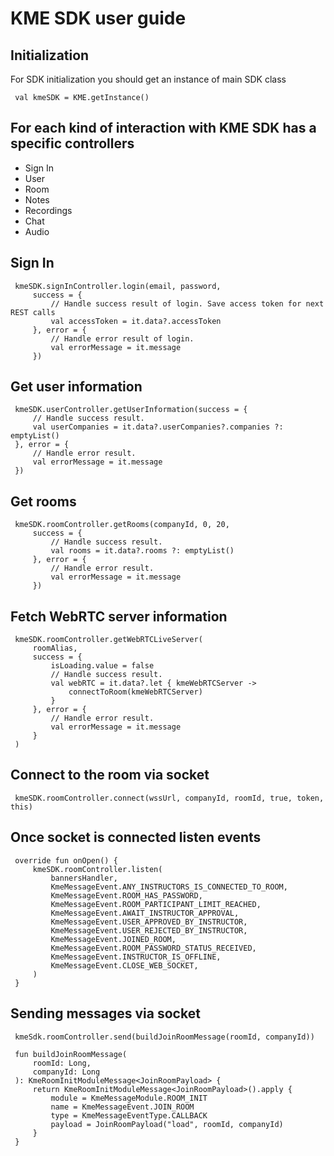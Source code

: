# KME SDK user guide

## Initialization
For SDK initialization you should get an instance of main SDK class

```
 val kmeSDK = KME.getInstance()
```

## For each kind of interaction with KME SDK has a specific controllers
* Sign In
* User
* Room
* Notes
* Recordings
* Chat
* Audio

## Sign In
```
 kmeSDK.signInController.login(email, password,
     success = {
         // Handle success result of login. Save access token for next REST calls
         val accessToken = it.data?.accessToken
     }, error = {
         // Handle error result of login.
         val errorMessage = it.message
     })
```

## Get user information
```
 kmeSDK.userController.getUserInformation(success = {
     // Handle success result.
     val userCompanies = it.data?.userCompanies?.companies ?: emptyList()
 }, error = {
     // Handle error result.
     val errorMessage = it.message
 })
```

## Get rooms
```
 kmeSDK.roomController.getRooms(companyId, 0, 20,
     success = {
         // Handle success result.
         val rooms = it.data?.rooms ?: emptyList()
     }, error = {
         // Handle error result.
         val errorMessage = it.message
     })
```

## Fetch WebRTC server information
                    
```
 kmeSDK.roomController.getWebRTCLiveServer(
     roomAlias,
     success = {
         isLoading.value = false
         // Handle success result.
         val webRTC = it.data?.let { kmeWebRTCServer ->
             connectToRoom(kmeWebRTCServer)
         }
     }, error = {
         // Handle error result.
         val errorMessage = it.message
     }
 )
```

## Connect to the room via socket
```
 kmeSDK.roomController.connect(wssUrl, companyId, roomId, true, token, this)
```

## Once socket is connected listen events
```
 override fun onOpen() {
     kmeSDK.roomController.listen(
         bannersHandler,
         KmeMessageEvent.ANY_INSTRUCTORS_IS_CONNECTED_TO_ROOM,
         KmeMessageEvent.ROOM_HAS_PASSWORD,
         KmeMessageEvent.ROOM_PARTICIPANT_LIMIT_REACHED,
         KmeMessageEvent.AWAIT_INSTRUCTOR_APPROVAL,
         KmeMessageEvent.USER_APPROVED_BY_INSTRUCTOR,
         KmeMessageEvent.USER_REJECTED_BY_INSTRUCTOR,
         KmeMessageEvent.JOINED_ROOM,
         KmeMessageEvent.ROOM_PASSWORD_STATUS_RECEIVED,
         KmeMessageEvent.INSTRUCTOR_IS_OFFLINE,
         KmeMessageEvent.CLOSE_WEB_SOCKET,
     )
 }
```

## Sending messages via socket
```
 kmeSdk.roomController.send(buildJoinRoomMessage(roomId, companyId))

 fun buildJoinRoomMessage(
     roomId: Long,
     companyId: Long
 ): KmeRoomInitModuleMessage<JoinRoomPayload> {
     return KmeRoomInitModuleMessage<JoinRoomPayload>().apply {
         module = KmeMessageModule.ROOM_INIT
         name = KmeMessageEvent.JOIN_ROOM
         type = KmeMessageEventType.CALLBACK
         payload = JoinRoomPayload("load", roomId, companyId)
     }
 }
```
